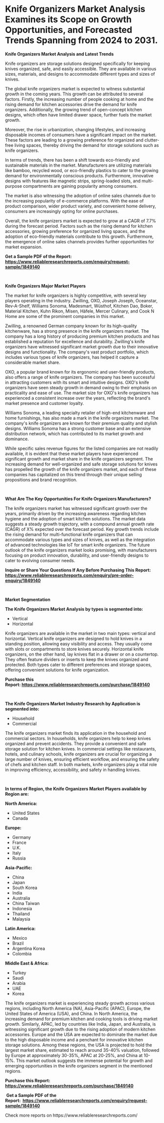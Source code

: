 <p><h1>Knife Organizers Market Analysis Examines its Scope on Growth Opportunities, and Forecasted Trends Spanning from 2024 to 2031.</h1></p><p><strong>Knife Organizers Market Analysis and Latest Trends</strong></p>
<p><p>Knife organizers are storage solutions designed specifically for keeping knives organized, safe, and easily accessible. They are available in various sizes, materials, and designs to accommodate different types and sizes of knives.</p><p>The global knife organizers market is expected to witness substantial growth in the coming years. This growth can be attributed to several factors. Firstly, the increasing number of people cooking at home and the rising demand for kitchen accessories drive the demand for knife organizers. Additionally, the growing trend of open-concept kitchen designs, which often have limited drawer space, further fuels the market growth.</p><p>Moreover, the rise in urbanization, changing lifestyles, and increasing disposable incomes of consumers have a significant impact on the market. These factors are leading to a growing preference for organized and clutter-free living spaces, thereby driving the demand for storage solutions such as knife organizers.</p><p>In terms of trends, there has been a shift towards eco-friendly and sustainable materials in the market. Manufacturers are utilizing materials like bamboo, recycled wood, or eco-friendly plastics to cater to the growing demand for environmentally conscious products. Furthermore, innovative designs with features like magnetic strips, spring-loaded slots, and multi-purpose compartments are gaining popularity among consumers.</p><p>The market is also witnessing the adoption of online sales channels due to the increasing popularity of e-commerce platforms. With the ease of product comparison, wider product variety, and convenient home delivery, consumers are increasingly opting for online purchases.</p><p>Overall, the knife organizers market is expected to grow at a CAGR of 7.7% during the forecast period. Factors such as the rising demand for kitchen accessories, growing preference for organized living spaces, and the adoption of eco-friendly materials contribute to this growth. Furthermore, the emergence of online sales channels provides further opportunities for market expansion.</p></p>
<p><strong>Get a Sample PDF of the Report:&nbsp; <a href="https://www.reliableresearchreports.com/enquiry/request-sample/1849140">https://www.reliableresearchreports.com/enquiry/request-sample/1849140</a></strong></p>
<p>&nbsp;</p>
<p><strong>Knife Organizers Major Market Players</strong></p>
<p><p>The market for knife organizers is highly competitive, with several key players operating in the industry. Zwilling, OXO, Joseph Joseph, Oceanstar, Rev-A-Shelf, Williams Sonoma, Madesmart, Wüsthof, Kitchen Dao, Boker, Material Kitchen, Kuhn Rikon, Misen, Häfele, Mercer Culinary, and Cook N Home are some of the prominent companies in this market.</p><p>Zwilling, a renowned German company known for its high-quality kitchenware, has a strong presence in the knife organizers market. The company has a long history of producing premium kitchen products and has established a reputation for excellence and durability. Zwilling's knife organizers have witnessed significant market growth due to their innovative designs and functionality. The company's vast product portfolio, which includes various types of knife organizers, has helped it capture a considerable market share.</p><p>OXO, a popular brand known for its ergonomic and user-friendly products, also offers a range of knife organizers. The company has been successful in attracting customers with its smart and intuitive designs. OXO's knife organizers have seen steady growth in demand owing to their emphasis on practicality and ease of use. The market size for OXO's knife organizers has experienced a consistent increase over the years, reflecting the brand's market presence and customer loyalty.</p><p>Williams Sonoma, a leading specialty retailer of high-end kitchenware and home furnishings, has also made a mark in the knife organizers market. The company's knife organizers are known for their premium quality and stylish designs. Williams Sonoma has a strong customer base and an extensive distribution network, which has contributed to its market growth and dominance.</p><p>While specific sales revenue figures for the listed companies are not readily available, it is evident that these market players have experienced significant growth and market share in the knife organizers segment. The increasing demand for well-organized and safe storage solutions for knives has propelled the growth of the knife organizers market, and each of these companies has capitalized on this trend through their unique selling propositions and brand recognition.</p></p>
<p>&nbsp;</p>
<p><strong>What Are The Key Opportunities For Knife Organizers Manufacturers?</strong></p>
<p><p>The knife organizers market has witnessed significant growth over the years, primarily driven by the increasing awareness regarding kitchen hygiene and the adoption of smart kitchen solutions. The market data suggests a steady growth trajectory, with a compound annual growth rate (CAGR) of X% expected over the forecast period. Key growth trends include the rising demand for multi-functional knife organizers that can accommodate various types and sizes of knives, as well as the integration of advanced technologies like IoT for smart knife organizers. The future outlook of the knife organizers market looks promising, with manufacturers focusing on product innovation, durability, and user-friendly designs to cater to evolving consumer needs.</p></p>
<p><strong>Inquire or Share Your Questions If Any Before Purchasing This Report: <a href="https://www.reliableresearchreports.com/enquiry/pre-order-enquiry/1849140">https://www.reliableresearchreports.com/enquiry/pre-order-enquiry/1849140</a></strong></p>
<p>&nbsp;</p>
<p><strong>Market Segmentation</strong></p>
<p><strong>The Knife Organizers Market Analysis by types is segmented into:</strong></p>
<p><ul><li>Vertical</li><li>Horizontal</li></ul></p>
<p><p>Knife organizers are available in the market in two main types: vertical and horizontal. Vertical knife organizers are designed to hold knives in a standing position, allowing easy visibility and access. They usually come with slots or compartments to store knives securely. Horizontal knife organizers, on the other hand, lay knives flat in a drawer or on a countertop. They often feature dividers or inserts to keep the knives organized and protected. Both types cater to different preferences and storage spaces, offering convenient solutions for knife organization.</p></p>
<p><strong>Purchase this Report:&nbsp;<a href="https://www.reliableresearchreports.com/purchase/1849140">https://www.reliableresearchreports.com/purchase/1849140</a></strong></p>
<p>&nbsp;</p>
<p><strong>The Knife Organizers Market Industry Research by Application is segmented into:</strong></p>
<p><ul><li>Household</li><li>Commercial</li></ul></p>
<p><p>The knife organizers market finds its application in the household and commercial sectors. In households, knife organizers help to keep knives organized and prevent accidents. They provide a convenient and safe storage solution for kitchen knives. In commercial settings like restaurants, hotels, and culinary schools, knife organizers are crucial for organizing a large number of knives, ensuring efficient workflow, and ensuring the safety of chefs and kitchen staff. In both markets, knife organizers play a vital role in improving efficiency, accessibility, and safety in handling knives.</p></p>
<p>&nbsp;</p>
<p><strong>In terms of Region, the Knife Organizers Market Players available by Region are:</strong></p>
<p>
    <p> <strong> North America: </strong>
        <ul>
            <li>United States</li>
            <li>Canada</li>
        </ul>
        </p> 
    <p> <strong> Europe: </strong>
        <ul>
            <li>Germany</li>
            <li>France</li>
            <li>U.K.</li>
            <li>Italy</li>
            <li>Russia</li>
        </ul>
        </p> 
    <p> <strong> Asia-Pacific: </strong>
        <ul>
            <li>China</li>
            <li>Japan</li>
            <li>South Korea</li>
            <li>India</li>
            <li>Australia</li>
            <li>China Taiwan</li>
            <li>Indonesia</li>
            <li>Thailand</li>
            <li>Malaysia</li>
        </ul>
        </p> 
    <p> <strong> Latin America: </strong>
        <ul>
            <li>Mexico</li>
            <li>Brazil</li>
            <li>Argentina Korea</li>
            <li>Colombia</li>
        </ul>
        </p> 
    <p> <strong> Middle East & Africa: </strong>
        <ul>
            <li>Turkey</li>
            <li>Saudi</li>
            <li>Arabia</li>
            <li>UAE</li>
            <li>Korea</li>
        </ul>
    </p>
    </p>
<p><p>The knife organizers market is experiencing steady growth across various regions, including North America (NA), Asia-Pacific (APAC), Europe, the United States of America (USA), and China. In North America, the increasing demand for premium kitchen and cooking tools is driving market growth. Similarly, APAC, led by countries like India, Japan, and Australia, is witnessing significant growth due to the rising adoption of modern kitchen accessories. Europe and the USA are expected to dominate the market due to the high disposable income and a penchant for innovative kitchen storage solutions. Among these regions, the USA is projected to hold the largest market share, estimated to reach around 35-40% valuation, followed by Europe at approximately 30-35%, APAC at 20-25%, and China at 10-15%. This market outlook suggests the immense potential for growth and emerging opportunities in the knife organizers segment in the mentioned regions.</p></p>
<p><strong>Purchase this Report: <a href="https://www.reliableresearchreports.com/purchase/1849140">https://www.reliableresearchreports.com/purchase/1849140</a></strong></p>
<p>&nbsp;<strong>Get a Sample PDF of the Report:&nbsp;&nbsp;<a href="https://www.reliableresearchreports.com/enquiry/request-sample/1849140">https://www.reliableresearchreports.com/enquiry/request-sample/1849140</a></strong></p>
<p><strong></strong></p>
<p>Check more reports on https://www.reliableresearchreports.com/</p>